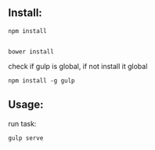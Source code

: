 Install:
---------

	npm install

    
    bower install
   

check if gulp is global, if not install it global


	npm install -g gulp
	

Usage:
----------

run task:

	gulp serve



    
